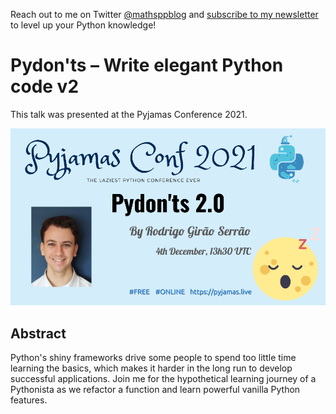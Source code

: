 Reach out to me on Twitter [@mathsppblog](https://twitter.com/mathsppblog)
and [subscribe to my newsletter](https://mathspp.com/subscribe) to level up your Python knowledge!

# Pydon'ts – Write elegant Python code v2

This talk was presented at the Pyjamas Conference 2021.

![](poster.png)


## Abstract

Python's shiny frameworks drive some people to spend too little time learning the basics, which makes it harder in the long run to develop successful applications. Join me for the hypothetical learning journey of a Pythonista as we refactor a function and learn powerful vanilla Python features.


[twitter]: https://twitter.com/mathsppblog
